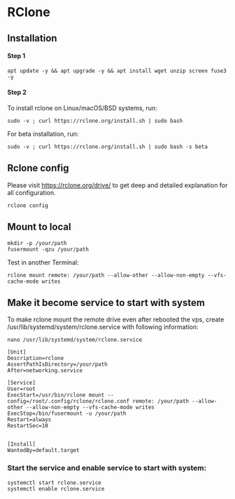 # RClone

## Installation

#### Step 1
```
apt update -y && apt upgrade -y && apt install wget unzip screen fuse3 -y
```
#### Step 2

To install rclone on Linux/macOS/BSD systems, run:
```
sudo -v ; curl https://rclone.org/install.sh | sudo bash
```
For beta installation, run:
```
sudo -v ; curl https://rclone.org/install.sh | sudo bash -s beta
```

## Rclone config

Please visit https://rclone.org/drive/ to get deep and detailed explanation for all configuration.
```
rclone config
```
## Mount to local
```
mkdir -p /your/path
fusermount -qzu /your/path
```

Test in another Terminal:
```
rclone mount remote: /your/path --allow-other --allow-non-empty --vfs-cache-mode writes
```

## Make it become service to start with system

To make rclone mount the remote drive even after rebooted the vps, create /usr/lib/systemd/system/rclone.service with following information:
```
nano /usr/lib/systemd/system/rclone.service
```
```
[Unit]
Description=rclone
AssertPathIsDirectory=/your/path
After=networking.service

[Service]
User=root
ExecStart=/usr/bin/rclone mount --config=/root/.config/rclone/rclone.conf remote: /your/path --allow-other --allow-non-empty --vfs-cache-mode writes
ExecStop=/bin/fusermount -u /your/path
Restart=always
RestartSec=10


[Install]
WantedBy=default.target
```
### Start the service and enable service to start with system:
```
systemctl start rclone.service
systemctl enable rclone.service
```
